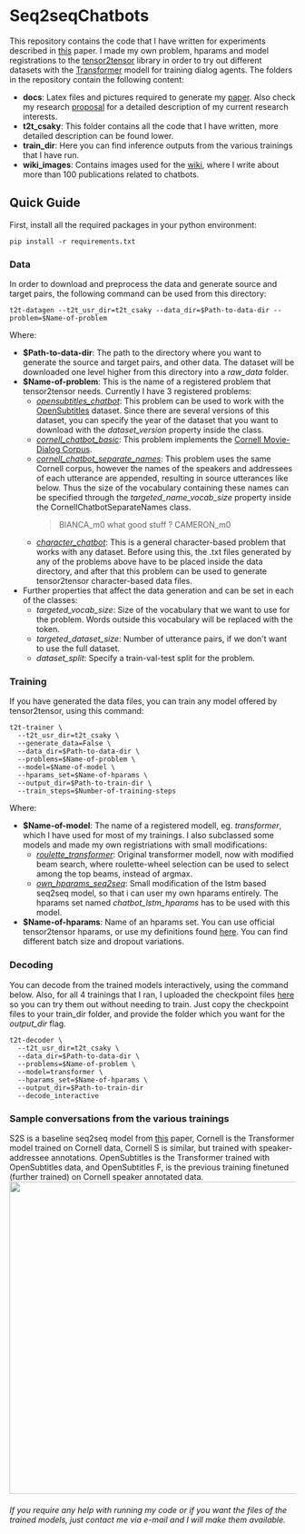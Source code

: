 # Seq2seqChatbots
 
This repository contains the code that I have written for experiments described in [this](https://tdk.bme.hu/VIK/DownloadPaper/asdad) paper. I made my own problem, hparams and model registrations to the [tensor2tensor](https://github.com/tensorflow/tensor2tensor) library in order to try out different datasets with the [Transformer](https://arxiv.org/abs/1706.03762) modell for training dialog agents. The folders in the repository contain the following content:
* **docs**: Latex files and pictures required to generate my [paper](https://tdk.bme.hu/VIK/DownloadPaper/asdad). Also check my research [proposal](https://github.com/ricsinaruto/Seq2seqChatbots/blob/master/doc/research_proposal.pdf) for a detailed description of my current research interests.
* **t2t_csaky**: This folder contains all the code that I have written, more detailed description can be found lower.
* **train_dir**: Here you can find inference outputs from the various trainings that I have run.
* **wiki_images**: Contains images used for the [wiki](https://github.com/ricsinaruto/Seq2seqChatbots/wiki/Chatbot-and-Related-Research-Paper-Notes-with-Images), where I write about more than 100 publications related to chatbots.

## Quick Guide
First, install all the required packages in your python environment:
```
pip install -r requirements.txt
```

### Data
In order to download and preprocess the data and generate source and target pairs, the following command can be used from this directory:
```
t2t-datagen --t2t_usr_dir=t2t_csaky --data_dir=$Path-to-data-dir --problem=$Name-of-problem
```
Where:
* **$Path-to-data-dir**: The path to the directory where you want to generate the source and target pairs, and other data. The dataset will be downloaded one level higher from this directory into a *raw_data* folder.
* **$Name-of-problem**: This is the name of a registered problem that tensor2tensor needs. Currently I have 3 registered problems:
  * *[opensubtitles_chatbot](https://github.com/ricsinaruto/Seq2seqChatbots/blob/master/t2t_csaky/problems/opensubtitles_chatbot.py)*: This problem can be used to work with the [OpenSubtitles](http://opus.nlpl.eu/OpenSubtitles2018.php) dataset. Since there are several versions of this dataset, you can specify the year of the dataset that you want to download with the *dataset_version* property inside the class.
  * *[cornell_chatbot_basic](https://github.com/ricsinaruto/Seq2seqChatbots/blob/master/t2t_csaky/problems/cornell_chatbots.py)*: This problem implements the [Cornell Movie-Dialog Corpus](https://www.cs.cornell.edu/~cristian/Cornell_Movie-Dialogs_Corpus.html).
  * *[cornell_chatbot_separate_names](https://github.com/ricsinaruto/Seq2seqChatbots/blob/master/t2t_csaky/problems/cornell_chatbots.py)*: This problem uses the same Cornell corpus, however the names of the speakers and addressees of each utterance are appended, resulting in source utterances like below. Thus the size of the vocabulary containing these names can be specified through the *targeted_name_vocab_size* property inside the CornellChatbotSeparateNames class.
    > BIANCA_m0 what good stuff ?  CAMERON_m0
  * *[character_chatbot](https://github.com/ricsinaruto/Seq2seqChatbots/blob/master/t2t_csaky/problems/character_chatbot.py)*: This is a general character-based problem that works with any dataset. Before using this, the .txt files generated by any of the problems above have to be placed inside the data directory, and after that this problem can be used to generate tensor2tensor character-based data files.
* Further properties that affect the data generation and can be set in each of the classes:
  * *targeted_vocab_size*: Size of the vocabulary that we want to use for the problem. Words outside this vocabulary will be replaced with the <unk> token.
  * *targeted_dataset_size*: Number of utterance pairs, if we don't want to use the full dataset.
  * *dataset_split*: Specify a train-val-test split for the problem.

### Training
If you have generated the data files, you can train any model offered by tensor2tensor, using this command:
```
t2t-trainer \
  --t2t_usr_dir=t2t_csaky \
  --generate_data=False \
  --data_dir=$Path-to-data-dir \
  --problems=$Name-of-problem \
  --model=$Name-of-model \
  --hparams_set=$Name-of-hparams \
  --output_dir=$Path-to-train-dir \
  --train_steps=$Number-of-training-steps
  ```
Where:
* **$Name-of-model**: The name of a registered modell, eg. *transformer*, which I have used for most of my trainings. I also subclassed some models and made my own registriations with small modifications:
  * *[roulette_transformer](https://github.com/ricsinaruto/Seq2seqChatbots/blob/master/t2t_csaky/models/roulette_transformer.py)*: Original transformer modell, now with modified beam search, where roulette-wheel selection can be used to select among the top beams, instead of argmax.
  * *[own_hparams_seq2seq](https://github.com/ricsinaruto/Seq2seqChatbots/blob/master/t2t_csaky/models/own_hparams_seq2seq.py)*: Small modification of the lstm based seq2seq model, so that i can user my own hparams entirely. The hparams set named *chatbot_lstm_hparams* has to be used with this model.
* **$Name-of-hparams**: Name of an hparams set. You can use official tensor2tensor hparams, or use my definitions found [here](https://github.com/ricsinaruto/Seq2seqChatbots/blob/master/t2t_csaky/hparams/transformer_hparams.py). You can find different batch size and dropout variations.


### Decoding
You can decode from the trained models interactively, using the command below. Also, for all 4 trainings that I ran, I uploaded the checkpoint files [here](https://mega.nz/#!bckTiS6Z!3CJxsl4AyR1W6eUnJ6Viq_cKMhhMh82cFlmA9xbotpo) so you can try them out without needing to train. Just copy the checkpoint files to your train_dir folder, and provide the folder which you want for the *output_dir* flag.
```
t2t-decoder \
  --t2t_usr_dir=t2t_csaky \
  --data_dir=$Path-to-data-dir \
  --problems=$Name-of-problem \
  --model=transformer \
  --hparams_set=$Name-of-hparams \
  --output_dir=$Path-to-train-dir
  --decode_interactive
```


### Sample conversations from the various trainings
S2S is a baseline seq2seq model from [this](https://arxiv.org/pdf/1506.05869.pdf) paper, Cornell is the Transformer model trained on Cornell data, Cornell S is similar, but trained with speaker-addressee annotations. OpenSubtitles is the Transformer trained with OpenSubtitles data, and OpenSubtitles F, is the previous training finetuned (further trained) on Cornell speaker annotated data.
<a><img src="https://github.com/ricsinaruto/Seq2seqChatbots/blob/master/docs/tdk/pics/general_questions.png" align="top" height="550" ></a>


###### If you require any help with running my code or if you want the files of the trained models, just contact me via e-mail and I will make them available.
